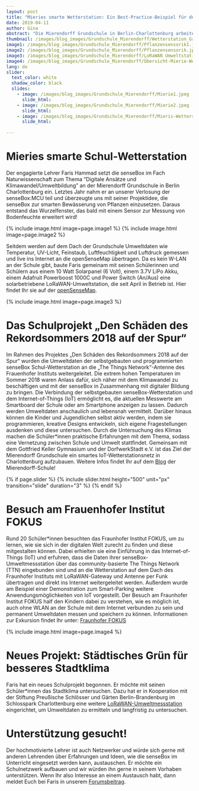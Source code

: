```yaml
---
layout: post
title: "Mieries smarte Wetterstation: Ein Best-Practice-Beispiel für den Schuleinsatz der senseBox"
date: 2019-04-11
author: Gina
abstract: "Die Mierendorff Grundschule in Berlin-Charlottenburg arbeitet mit dem Gottfried Keller Gymnasium und der DorfwerkStadt e.V. an dem Kiez Projekt „Den Schäden des Rekordsommers 2018 auf der Spur“ und baut dazu ein smartes IoT-Wetterstations-Netz mit der senseBox in Charlottenburg auf – ein tolles Beispielprojekt für den Einsatz der senseBox an Schulen."
thumbnail: /images/blog_images/Grundschule_Mierendorff/Wetterstation_Grundschule_Mierendorff.jpg
image1: /images/blog_images/Grundschule_Mierendorff/Pflanzensensorik1.jpg
image2: /images/blog_images/Grundschule_Mierendorff/Pflanzensensorik.jpg
image3: /images/blog_images/Grundschule_Mierendorff/LoRaWAN Umweltstation mit Solarpanel.jpg
image4: /images/blog_images/Grundschule_Mierendorff/Übersicht-Mierie-Wetterstation.jpeg
lang: de
slider:
  text_color: white
  shadow_color: black
  slides: 
    - image: /images/blog_images/Grundschule_Mierendorff/Mierie1.jpeg
      slide_html:
    - image: /images/blog_images/Grundschule_Mierendorff/Mierie2.jpeg
      slide_html:
    - image: /images/blog_images/Grundschule_Mierendorff/Mieris-Wetterstation.jpg
      slide_html:
      
---
```

Mieries smarte Schul-Wetterstation 
============
Der engagierte Lehrer Faris Hammad setzt die senseBox im Fach Naturwissenschaft zum Thema “Digitale Ansätze und Klimawandel/Umweltbildung” an der Mierendorff Grundschule in Berlin Charlottenburg ein. Letztes Jahr nahm er an unserer Verlosung der senseBox:MCU teil und überzeugte uns mit seiner Projektidee, die senseBox zur smarten Bewässerung von Pflanzen einzusetzen. Daraus entstand das Wurzelfenster, das bald mit einem Sensor zur Messung von Bodenfeuchte erweitert wird!

{% include image.html image=page.image1 %}
{% include image.html image=page.image2 %}


Seitdem werden auf dem Dach der Grundschule Umweltdaten wie Temperatur, UV-Licht, Feinstaub, Luftfeuchtigkeit und Luftdruck gemessen und live ins Internet an die openSenseMap übertragen. Da es kein W-LAN an der Schule gibt, baute Faris gemeinam mit seinen Schülerinnen und Schülern aus einem 10 Watt Solarpanel (6 Volt), einem 3.7V LiPo Akku, einem Adafruit Powerboost 1000C und Power Switch (An/Aus) eine solarbetriebene LoRaWAN-Umweltstation, die seit April in Betrieb ist. Hier findet Ihr sie auf der [openSenseMap](https://opensensemap.org/explore/5c269755919bf8001ad23795).

{% include image.html image=page.image3 %}


Das Schulprojekt „Den Schäden des Rekordsommers 2018 auf der Spur“
============
Im Rahmen des Projektes „Den Schäden des Rekordsommers 2018 auf der Spur“ wurden die Umweltdaten der selbstgebauten und programmierten senseBox Schul-Wetterstation an die „The Things Network“-Antenne des Frauenhofer Instituts weitergeleitet. Die extrem hohen Temperaturen im Sommer 2018 waren Anlass dafür, sich näher mit dem Klimawandel zu beschäftigen und mit der senseBox in Zusammenhang mit digitaler Bildung zu bringen. Die Verbindung der selbstgebauten senseBox-Wetterstation und dem Internet-of-Things (IoT) ermöglicht es, die aktuellen Messwerte am Smartboard der Schule oder am Smartphone anzeigen zu lassen. Dadurch werden Umweltdaten anschaulich und lebensnah vermittelt. Darüber hinaus können die Kinder und Jugendlichen selbst aktiv werden, indem sie programmieren, kreative Designs entwickeln, sich eigene Fragestellungen ausdenken und diese untersuchen. Durch die Untersuchung des Klimas machen die Schüler\*innen praktische Erfahrungen mit dem Thema, sodass eine Vernetzung zwischen Schule und Umwelt stattfindet. Gemeinsam mit dem Gottfried Keller Gymnasium und der DorfwerkStadt e.V. ist das Ziel der Mierendorff Grundschule ein smartes IoT-Wetterstationsnetz in Charlottenburg aufzubauen.
Weitere Infos findet Ihr auf dem [Blog](https://www.mierendorff-schule.de/2019/01/23/wetterstation/) der Mierendorff-Schule!

{% if page.slider %}
{% include slider.html height="500" unit="px" transition="slide" duration="3" %}
{% endif %}


Besuch am Frauenhofer Institut FOKUS 
============
Rund 20 Schüler\*innen besuchten das Fraunhofer Institut FOKUS, um zu lernen, wie sie sich in der digitalen Welt zurecht zu finden und diese mitgestalten können. Dabei erhielten sie eine Einführung in das Internet-of-Things (IoT) und erfuhren, dass die Daten ihrer senseBox-Umweltmessstation über das community-basierte The Things Network (TTN) eingebunden sind und an die Wetterstation auf dem Dach des Fraunhofer Instituts mit LoRaWAN-Gateway und Antenne per Funk übertragen und direkt ins Internet weitergeleitet werden. Außerdem wurde am Beispiel einer Demonstration zum Smart-Parking weitere Anwendungsmöglichkeiten von IoT vorgestellt. Der Besuch am Fraunhofer Institut FOKUS half den Kindern dabei zu verstehen, wie es möglich ist, auch ohne WLAN an der Schule mit dem Internet verbunden zu sein und permanent Umweltdaten messen und speichern zu können. 
Informationen zur Exkursion findet Ihr unter: [Fraunhofer FOKUS](https://www.fokus.fraunhofer.de/380e946a230ab6c6)


{% include image.html image=page.image4 %}

Neues Projekt: Städtisches Grün für besseres Stadtklima
============
Faris hat ein neues Schulprojekt begonnen. Er möchte mit seinen Schüler\*innen das Stadtklima untersuchen. Dazu hat er in Kooperation mit der Stiftung Preußische Schlösser und Gärten Berlin-Brandenburg  im Schlosspark Charlottenburg eine weitere [LoRaWAN-Umweltmessstation](https://opensensemap.org/explore/5c22ef44919bf8001a10acc7) eingerichtet, um Umweltdaten zu ermitteln und langfristig zu untersuchen.

Unterstützung gesucht!
============
Der hochmotivierte Lehrer ist auch Netzwerker und würde sich gerne mit anderen Lehrenden über Erfahrungen und Ideen, wie die senseBox im Unterricht eingesetzt werden kann, austauschen. Er möchte ein Schulnetzwerk aufbauen und wir würden ihn gerne in seinem Vorhaben unterstützen. Wenn Ihr also Interesse an einem Austausch habt, dann meldet Euch bei Faris in unserem [Forumsbeitrag](https://forum.sensebox.de/t/schulen-und-bildungseinrichtungen-in-berlin-und-de/573). 


